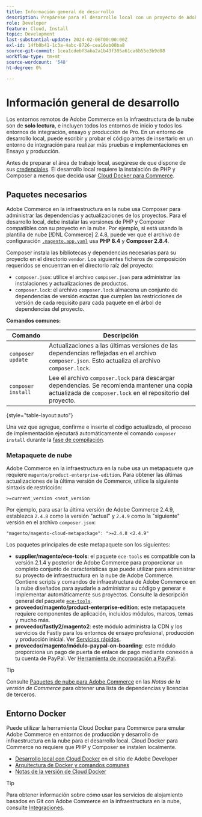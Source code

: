 ```yaml
---
title: Información general de desarrollo
description: Prepárese para el desarrollo local con un proyecto de Adobe Commerce en la nube.
role: Developer
feature: Cloud, Install
topic: Development
last-substantial-update: 2024-02-06T00:00:00Z
exl-id: 14fb0b41-1c3a-4abc-8726-cea16ab00ba8
source-git-commit: 1cea1cdebf3aba2a1b43f305a61ca6b55e3b9d08
workflow-type: tm+mt
source-wordcount: '548'
ht-degree: 0%

---
```


# Información general de desarrollo

Los entornos remotos de Adobe Commerce en la infraestructura de la nube son de **solo lectura**, e incluyen todos los entornos de inicio y todos los entornos de integración, ensayo y producción de Pro. En un entorno de desarrollo local, puede escribir y probar el código antes de insertarlo en un entorno de integración para realizar más pruebas e implementaciones en Ensayo y producción.

Antes de preparar el área de trabajo local, asegúrese de que dispone de sus [credenciales](../../get-started/prepare-workspace.md). El desarrollo local requiere la instalación de PHP y Composer a menos que decida usar [Cloud Docker para Commerce](#docker-environment).

## Paquetes necesarios

Adobe Commerce en la infraestructura en la nube usa Composer para administrar las dependencias y actualizaciones de los proyectos. Para el desarrollo local, debe instalar las versiones de PHP y Composer compatibles con su proyecto en la nube. Por ejemplo, si está usando la plantilla de nube [!DNL Commerce] 2.4.8, puede ver que el archivo de configuración [`.magento.app.yaml`](https://github.com/magento/magento-cloud/blob/2.4.8/.magento.app.yaml) usa **PHP 8.4** y **Composer 2.8.4**.

Composer instala las bibliotecas y dependencias necesarias para su proyecto en el directorio `vendor`. Los siguientes ficheros de composición requeridos se encuentran en el directorio raíz del proyecto:

- `composer.json`: utilice el archivo `composer.json` para administrar las instalaciones y actualizaciones de productos.
- `composer.lock`: el archivo `composer.lock` almacena un conjunto de dependencias de versión exactas que cumplen las restricciones de versión de cada requisito para cada paquete en el árbol de dependencias del proyecto.

**Comandos comunes:**

| Comando | Descripción |
|--------------------|----------------------------------------------------------------------------------------------------------------------------------------------------------|
| `composer update` | Actualizaciones a las últimas versiones de las dependencias reflejadas en el archivo `composer.json`. Esto actualiza el archivo `composer.lock`. |
| `composer install` | Lee el archivo `composer.lock` para descargar dependencias. Se recomienda mantener una copia actualizada de `composer.lock` en el repositorio del proyecto. |

{style="table-layout:auto"}

Una vez que agregue, confirme e inserte el código actualizado, el proceso de implementación ejecutará automáticamente el comando `composer install` durante la [fase de compilación](../deploy/process.md#build-phase-build-phase).

### Metapaquete de nube

Adobe Commerce en la infraestructura en la nube usa un metapaquete que requiere `magento/product-enterprise-edition`. Para obtener las últimas actualizaciones de la última versión de Commerce, utilice la siguiente sintaxis de restricción:

```text
>=current_version <next_version
```

Por ejemplo, para usar la última versión de Adobe Commerce 2.4.9, establezca `2.4.8` como la versión &quot;actual&quot; y `2.4.9` como la &quot;siguiente&quot; versión en el archivo `composer.json`:

```text
"magento/magento-cloud-metapackage": ">=2.4.8 <2.4.9"
```

Los paquetes principales de este metapaquete son los siguientes:

- **supplier/magento/ece-tools**: el paquete `ece-tools` es compatible con la versión 2.1.4 y posterior de Adobe Commerce para proporcionar un completo conjunto de características que puede utilizar para administrar su proyecto de infraestructura en la nube de Adobe Commerce. Contiene scripts y comandos de infraestructura de Adobe Commerce en la nube diseñados para ayudarle a administrar su código y generar e implementar automáticamente sus proyectos. Consulte la descripción general del paquete [`ece-tools`](../dev-tools/package-overview.md).
- **proveedor/magento/product-enterprise-edition**: este metapaquete requiere componentes de aplicación, incluidos módulos, marcos, temas y mucho más.
- **proveedor/fastly2/magento2**: este módulo administra la CDN y los servicios de Fastly para los entornos de ensayo profesional, producción y producción inicial. Ver [Servicios rápidos](/help/cloud-guide/cdn/fastly.md#fastly-cdn-module-for-magento-2).
- **proveedor/magento/módulo-paypal-on-boarding**: este módulo proporciona un pago de puerta de enlace de pago mediante conexión a tu cuenta de PayPal. Ver [Herramienta de incorporación a PayPal](../store/paypal.md).

>[!TIP]
>
>Consulte [Paquetes de nube para Adobe Commerce](/help/cloud-guide/release-notes/cloud-packages.md) en las _Notas de la versión de Commerce_ para obtener una lista de dependencias y licencias de terceros.

## Entorno Docker

Puede utilizar la herramienta Cloud Docker para Commerce para emular Adobe Commerce en entornos de producción y desarrollo de infraestructura en la nube para el desarrollo local. Cloud Docker para Commerce no requiere que PHP y Composer se instalen localmente.

- [Desarrollo local con Cloud Docker](https://developer.adobe.com/commerce/cloud-tools/docker/setup/) en el sitio de Adobe Developer
- [Arquitectura de Docker y comandos comunes](../dev-tools/cloud-docker.md)
- [Notas de la versión de Cloud Docker](../release-notes/cloud-docker.md)

>[!TIP]
>
>Para obtener información sobre cómo usar los servicios de alojamiento basados en Git con Adobe Commerce en la infraestructura en la nube, consulte [Integraciones](../integrations/overview.md).
